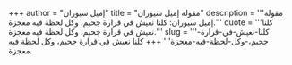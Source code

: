 +++
author = "إميل سيوران"
title = "مقولة إميل سيوران"
description = '''مقولة إميل سيوران: كلنا نعيش في قرارة جحيم، وكل لحظة فيه معجزة.'''
quote = '''كلنا نعيش في قرارة جحيم، وكل لحظة فيه معجزة.'''
slug = '''كلنا-نعيش-في-قرارة-جحيم،-وكل-لحظة-فيه-معجزة'''
+++
كلنا نعيش في قرارة جحيم، وكل لحظة فيه معجزة.
